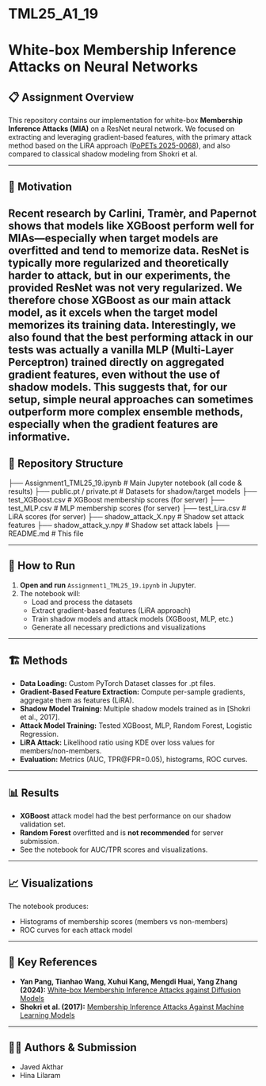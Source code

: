 # TML25_A1_19

# White-box Membership Inference Attacks on Neural Networks

## 📋 Assignment Overview

This repository contains our implementation for white-box **Membership Inference Attacks (MIA)** on a ResNet neural network. We focused on extracting and leveraging gradient-based features, with the primary attack method based on the LiRA approach ([PoPETs 2025-0068](https://petsymposium.org/popets/2025/popets-2025-0068.pdf)), and also compared to classical shadow modeling from Shokri et al.

---

## 🔬 Motivation

Recent research by Carlini, Tramèr, and Papernot shows that models like **XGBoost** perform well for MIAs—especially when target models are overfitted and tend to memorize data. ResNet is typically more regularized and theoretically harder to attack, but in our experiments, the provided ResNet was not very regularized. We therefore chose XGBoost as our main attack model, as it excels when the target model memorizes its training data.
Interestingly, we also found that the best performing attack in our tests was actually a vanilla MLP (Multi-Layer Perceptron) trained directly on aggregated gradient features, even without the use of shadow models. This suggests that, for our setup, simple neural approaches can sometimes outperform more complex ensemble methods, especially when the gradient features are informative.
---

## 📂 Repository Structure

├── Assignment1_TML25_19.ipynb # Main Jupyter notebook (all code & results)
├── public.pt / private.pt # Datasets for shadow/target models
├── test_XGBoost.csv # XGBoost membership scores (for server)
├── test_MLP.csv # MLP membership scores (for server)
├── test_Lira.csv # LiRA scores (for server)
├── shadow_attack_X.npy # Shadow set attack features
├── shadow_attack_y.npy # Shadow set attack labels
├── README.md # This file


---

## 🚦 How to Run

1. **Open and run** `Assignment1_TML25_19.ipynb` in Jupyter.
2. The notebook will:
   - Load and process the datasets
   - Extract gradient-based features (LiRA approach)
   - Train shadow models and attack models (XGBoost, MLP, etc.)
   - Generate all necessary predictions and visualizations

---

## 🏗️ Methods

- **Data Loading:** Custom PyTorch Dataset classes for .pt files.
- **Gradient-Based Feature Extraction:** Compute per-sample gradients, aggregate them as features (LiRA).
- **Shadow Model Training:** Multiple shadow models trained as in [Shokri et al., 2017].
- **Attack Model Training:** Tested XGBoost, MLP, Random Forest, Logistic Regression.
- **LiRA Attack:** Likelihood ratio using KDE over loss values for members/non-members.
- **Evaluation:** Metrics (AUC, TPR@FPR=0.05), histograms, ROC curves.

---

## 📊 Results

- **XGBoost** attack model had the best performance on our shadow validation set.
- **Random Forest** overfitted and is **not recommended** for server submission.
- See the notebook for AUC/TPR scores and visualizations.

---

## 📈 Visualizations

The notebook produces:
- Histograms of membership scores (members vs non-members)
- ROC curves for each attack model

---

## 📑 Key References

- **Yan Pang, Tianhao Wang, Xuhui Kang, Mengdi Huai, Yang Zhang (2024):** [White-box Membership Inference Attacks against Diffusion Models](https://petsymposium.org/popets/2025/popets-2025-0068.pdf)
- **Shokri et al. (2017):** [Membership Inference Attacks Against Machine Learning Models](https://arxiv.org/pdf/1610.05820)

---

## 🧑‍💻 Authors & Submission

- Javed Akthar 
- Hina Lilaram 





